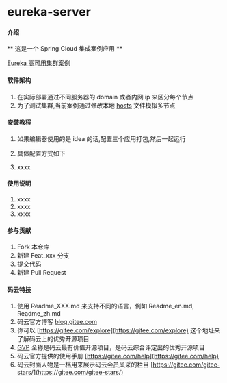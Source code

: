 # eureka-server

#### 介绍
** 这是一个 Spring Cloud  集成案例应用 **

[Eureka 高可用集群案例](https://gitee.com/code_luffy/ghost-parent/tree/master/eureka-server)

#### 软件架构
1.  在实际部署通过不同服务器的 domain 或者内网 ip 来区分每个节点
2.  为了测试集群,当前案例通过修改本地 [hosts](https://jingyan.baidu.com/article/9113f81b49ed2f2b3214c7fa.html) 文件模拟多节点

#### 安装教程

1.  如果编辑器使用的是 idea 的话,配置三个应用打包,然后一起运行
2.  具体配置方式如下
    
3.  xxxx

#### 使用说明

1.  xxxx
2.  xxxx
3.  xxxx

#### 参与贡献

1.  Fork 本仓库
2.  新建 Feat_xxx 分支
3.  提交代码
4.  新建 Pull Request


#### 码云特技

1.  使用 Readme\_XXX.md 来支持不同的语言，例如 Readme\_en.md, Readme\_zh.md
2.  码云官方博客 [blog.gitee.com](https://blog.gitee.com)
3.  你可以 [https://gitee.com/explore](https://gitee.com/explore) 这个地址来了解码云上的优秀开源项目
4.  [GVP](https://gitee.com/gvp) 全称是码云最有价值开源项目，是码云综合评定出的优秀开源项目
5.  码云官方提供的使用手册 [https://gitee.com/help](https://gitee.com/help)
6.  码云封面人物是一档用来展示码云会员风采的栏目 [https://gitee.com/gitee-stars/](https://gitee.com/gitee-stars/)

